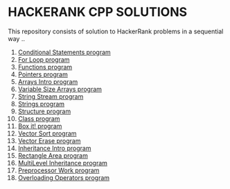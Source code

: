 # HACKERANK CPP SOLUTIONS
This repository consists of solution to HackerRank problems in a sequential way .. 

1)  <a href="https://github.com/SHUBHAMBANSAL001/HACKERANK_CPP/blob/master/IFnumtoword.cpp"> Conditional Statements program</a>  
2)  <a href="https://github.com/SHUBHAMBANSAL001/HACKERANK_CPP/blob/master/ForLoop.cpp"> For Loop program</a>
3)  <a href="https://github.com/SHUBHAMBANSAL001/HACKERANK_CPP/blob/master/Functions.cpp"> Functions program</a> 
4)  <a href="https://github.com/SHUBHAMBANSAL001/HACKERANK_CPP/blob/master/pointers.cpp"> Pointers program</a> 
5)  <a href="https://github.com/SHUBHAMBANSAL001/HACKERANK_CPP/blob/master/ArraysIntro.cpp"> Arrays Intro program</a> 
6)  <a href="https://github.com/SHUBHAMBANSAL001/HACKERANK_CPP/blob/master/DynamicArrays.cpp"> Variable Size Arrays program</a> 
7)  <a href="https://github.com/SHUBHAMBANSAL001/HACKERANK_CPP/blob/master/stringstream.cpp"> String Stream program</a>  
8)  <a href="https://github.com/SHUBHAMBANSAL001/HACKERANK_CPP/blob/master/Strings.cpp"> Strings program</a> 
9)  <a href="https://github.com/SHUBHAMBANSAL001/HACKERANK_CPP/blob/master/Struct.cpp"> Structure program</a>
10) <a href="https://github.com/SHUBHAMBANSAL001/HACKERANK_CPP/blob/master/Class.cpp"> Class program</a>
11) <a href="https://github.com/SHUBHAMBANSAL001/HACKERANK_CPP/blob/master/BOXit!.cpp"> Box it! program</a>
12) <a href="https://github.com/SHUBHAMBANSAL001/HACKERANK_CPP/blob/master/Vector_Sort.cpp"> Vector Sort program</a>
13) <a href="https://github.com/SHUBHAMBANSAL001/HACKERANK_CPP/blob/master/Vector_erase.cpp"> Vector Erase program</a>
14) <a href="https://github.com/SHUBHAMBANSAL001/HACKERANK_CPP/blob/master/Inheritance_Intro.cpp"> Inheritance Intro program</a>
15) <a href="https://github.com/SHUBHAMBANSAL001/HACKERANK_CPP/blob/master/Rectangle_Inheritance.cpp"> Rectangle Area program</a>
16) <a href="https://github.com/SHUBHAMBANSAL001/HACKERANK_CPP/blob/master/Multi-Level Inheritance.cpp"> MultiLevel Inheritance program</a> 
17) <a href="https://github.com/SHUBHAMBANSAL001/HACKERANK_CPP/blob/master/Preprocessor_work.cpp"> Preprocessor Work program</a>
18)  <a href="https://github.com/SHUBHAMBANSAL001/HACKERANK_CPP/blob/master/Overload_Operators.cpp"> Overloading Operators program</a>

